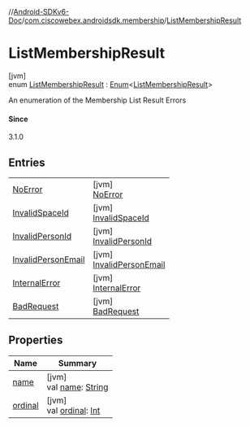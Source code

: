 //[Android-SDKv6-Doc](../../../index.md)/[com.ciscowebex.androidsdk.membership](../index.md)/[ListMembershipResult](index.md)

# ListMembershipResult

[jvm]\
enum [ListMembershipResult](index.md) : [Enum](https://kotlinlang.org/api/latest/jvm/stdlib/kotlin/-enum/index.html)&lt;[ListMembershipResult](index.md)&gt; 

An enumeration of the Membership List Result Errors

#### Since

3.1.0

## Entries

| | |
|---|---|
| [NoError](-no-error/index.md) | [jvm]<br>[NoError](-no-error/index.md) |
| [InvalidSpaceId](-invalid-space-id/index.md) | [jvm]<br>[InvalidSpaceId](-invalid-space-id/index.md) |
| [InvalidPersonId](-invalid-person-id/index.md) | [jvm]<br>[InvalidPersonId](-invalid-person-id/index.md) |
| [InvalidPersonEmail](-invalid-person-email/index.md) | [jvm]<br>[InvalidPersonEmail](-invalid-person-email/index.md) |
| [InternalError](-internal-error/index.md) | [jvm]<br>[InternalError](-internal-error/index.md) |
| [BadRequest](-bad-request/index.md) | [jvm]<br>[BadRequest](-bad-request/index.md) |

## Properties

| Name | Summary |
|---|---|
| [name](../../com.ciscowebex.androidsdk.team/-list-team-membership-result/-bad-request/index.md#-372974862%2FProperties%2F-411797461) | [jvm]<br>val [name](../../com.ciscowebex.androidsdk.team/-list-team-membership-result/-bad-request/index.md#-372974862%2FProperties%2F-411797461): [String](https://kotlinlang.org/api/latest/jvm/stdlib/kotlin/-string/index.html) |
| [ordinal](../../com.ciscowebex.androidsdk.team/-list-team-membership-result/-bad-request/index.md#-739389684%2FProperties%2F-411797461) | [jvm]<br>val [ordinal](../../com.ciscowebex.androidsdk.team/-list-team-membership-result/-bad-request/index.md#-739389684%2FProperties%2F-411797461): [Int](https://kotlinlang.org/api/latest/jvm/stdlib/kotlin/-int/index.html) |
